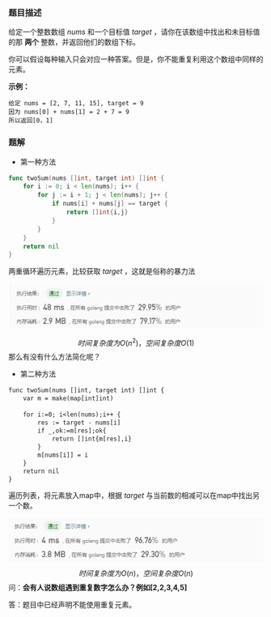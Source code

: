 ### 题目描述

给定一个整数数组 *nums* 和一个目标值 *target* ，请你在该数组中找出和未目标值的那 **两个** 整数，并返回他们的数组下标。

你可以假设每种输入只会对应一种答案。但是，你不能重复利用这个数组中同样的元素。

**示例：**

```
给定 nums = [2, 7, 11, 15], target = 9
因为 nums[0] + nums[1] = 2 + 7 = 9
所以返回[0，1]
```

### 题解

- 第一种方法

```go
func twoSum(nums []int, target int) []int {
    for i := 0; i < len(nums); i++ {
		for j := i + 1; j < len(nums); j++ {
			if nums[i] + nums[j] == target {
				return []int{i,j}
			}
		}
	}
	return nil
}
```

两重循环遍历元素，比较获取 *target* ，这就是俗称的暴力法

![暴力破解法](https://raw.githubusercontent.com/betterfor/cloudImage/master/images/2019-12-28/0001-01.png)


$$
时间复杂度为O(n^2)，空间复杂度O(1)
$$
那么有没有什么方法简化呢？



- 第二种方法

```
func twoSum(nums []int, target int) []int {
    var m = make(map[int]int)

    for i:=0; i<len(nums);i++ {
    	res := target - nums[i]
		if _,ok:=m[res];ok{
			return []int{m[res],i}
		}
		m[nums[i]] = i
	}
    return nil
}
```

遍历列表，将元素放入map中，根据 *target* 与当前数的相减可以在map中找出另一个数。

![hash算法](https://raw.githubusercontent.com/betterfor/cloudImage/master/images/2019-12-28/0001-02.png)
$$
时间复杂度为O(n)，空间复杂度O(n)
$$
问：**会有人说数组遇到重复数字怎么办？例如[2,2,3,4,5]**

答：题目中已经声明不能使用重复元素。